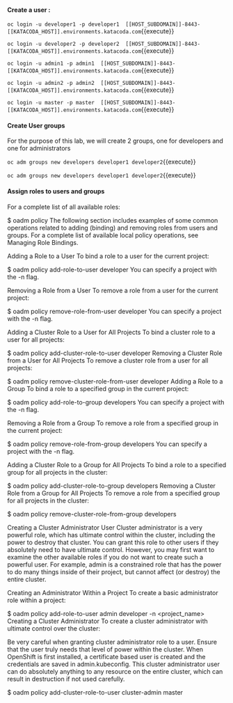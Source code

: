 #### Create a user :

`oc login -u developer1 -p developer1  [[HOST_SUBDOMAIN]]-8443-[[KATACODA_HOST]].environments.katacoda.com`{{execute}}


`oc login -u developer2 -p developer2  [[HOST_SUBDOMAIN]]-8443-[[KATACODA_HOST]].environments.katacoda.com`{{execute}}

`oc login -u admin1 -p admin1  [[HOST_SUBDOMAIN]]-8443-[[KATACODA_HOST]].environments.katacoda.com`{{execute}}

`oc login -u admin2 -p admin2  [[HOST_SUBDOMAIN]]-8443-[[KATACODA_HOST]].environments.katacoda.com`{{execute}}

`oc login -u master -p master  [[HOST_SUBDOMAIN]]-8443-[[KATACODA_HOST]].environments.katacoda.com`{{execute}}

#### Create User groups


For the purpose of this lab, we will create 2 groups, one for developers and one for administrators


`oc adm groups new developers developer1 developer2`{{execute}}

`oc adm groups new developers developer1 developer2`{{execute}}

#### Assign roles to users and groups

For a complete list of all available roles:

$ oadm policy
The following section includes examples of some common operations related to adding (binding) and removing roles from users and groups. For a complete list of available local policy operations, see Managing Role Bindings.

Adding a Role to a User
To bind a role to a user for the current project:

$ oadm policy add-role-to-user <role> developer
You can specify a project with the -n flag.

Removing a Role from a User
To remove a role from a user for the current project:

$ oadm policy remove-role-from-user <role> developer
You can specify a project with the -n flag.

Adding a Cluster Role to a User for All Projects
To bind a cluster role to a user for all projects:

$ oadm policy add-cluster-role-to-user <role> developer
Removing a Cluster Role from a User for All Projects
To remove a cluster role from a user for all projects:

$ oadm policy remove-cluster-role-from-user <role> developer
Adding a Role to a Group
To bind a role to a specified group in the current project:

$ oadm policy add-role-to-group <role> developers
You can specify a project with the -n flag.

Removing a Role from a Group
To remove a role from a specified group in the current project:

$ oadm policy remove-role-from-group <role> developers
You can specify a project with the -n flag.

Adding a Cluster Role to a Group for All Projects
To bind a role to a specified group for all projects in the cluster:

$ oadm policy add-cluster-role-to-group <role> developers
Removing a Cluster Role from a Group for All Projects
To remove a role from a specified group for all projects in the cluster:

$ oadm policy remove-cluster-role-from-group <role> developers


Creating a Cluster Administrator User
Cluster administrator is a very powerful role, which has ultimate control within the cluster, including the power to destroy that cluster. You can grant this role to other users if they absolutely need to have ultimate control. However, you may first want to examine the other available roles if you do not want to create such a powerful user. For example, admin is a constrained role that has the power to do many things inside of their project, but cannot affect (or destroy) the entire cluster.

Creating an Administrator Within a Project
To create a basic administrator role within a project:

$ oadm policy add-role-to-user admin developer -n <project_name>
Creating a Cluster Administrator
To create a cluster administrator with ultimate control over the cluster:

Be very careful when granting cluster administrator role to a user. Ensure that the user truly needs that level of power within the cluster. When OpenShift is first installed, a certificate based user is created and the credentials are saved in admin.kubeconfig. This cluster administrator user can do absolutely anything to any resource on the entire cluster, which can result in destruction if not used carefully.

$ oadm policy add-cluster-role-to-user cluster-admin master

